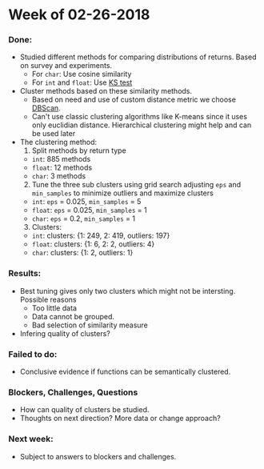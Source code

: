 # Week of 02-26-2018

### Done:
  * Studied different methods for comparing distributions of returns. Based on survey and experiments.
    * For `char`: Use cosine similarity
    * For `int` and `float`: Use  [KS test](https://en.wikipedia.org/wiki/Kolmogorov–Smirnov_test)
  * Cluster methods based on these similarity methods.
    * Based on need and use of custom distance metric we choose [DBScan](http://scikit-learn.org/stable/modules/generated/sklearn.cluster.DBSCAN.html).
    * Can't use classic clustering algorithms like K-means since it uses only euclidian distance. 
    Hierarchical clustering might help and can be used later
  * The clustering method:
    1. Split methods by return type
      * `int`: 885 methods 
      * `float`: 12 methods
      * `char`: 3 methods
    2. Tune the three sub clusters using grid search adjusting `eps` and `min_samples` to minimize outliers and maximize clusters
      * `int`: `eps` = 0.025, `min_samples` = 5 
      * `float`: `eps` = 0.025, `min_samples` = 1
      * `char`: `eps` = 0.2, `min_samples` = 1
    3. Clusters:
      * `int`: clusters: {1: 249, 2: 419, outliers: 197}
      * `float`: clusters: {1: 6, 2: 2, outliers: 4}
      * `char`: clusters: {1: 2, outliers: 1}
      
### Results:
  * Best tuning gives only two clusters which might not be intersting. Possible reasons
    * Too little data
    * Data cannot be grouped.
    * Bad selection of similarity measure
  * Infering quality of clusters?
   
   
### Failed to do:
  * Conclusive evidence if functions can be semantically clustered.
  
  
### Blockers, Challenges, Questions
  * How can quality of clusters be studied.
  * Thoughts on next direction? More data or change approach?
  
### Next week:
  * Subject to answers to blockers and challenges.
